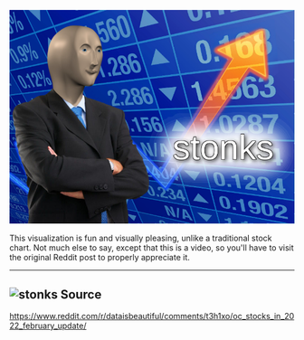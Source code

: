 ![stonks](/images/stonksmeme.png)

This visualization is fun and visually pleasing, unlike a traditional stock chart.
Not much else to say, except that this is a video, so you'll have to visit the original Reddit post to properly appreciate it.

---
![stonks](/images/screenie_stonks)
Source
---
https://www.reddit.com/r/dataisbeautiful/comments/t3h1xo/oc_stocks_in_2022_february_update/
